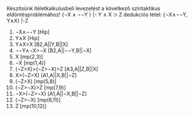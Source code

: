 Készítsünk ítéletkalkulusbeli levezetést a következő szintaktikus eldöntésproblémához!
{¬X ∧ ¬¬Y } |- Y ∧ X ⊃ Z
dedukciós tétel:
{¬X∧¬¬Y, Y∧X} |-Z

1. ¬X∧¬¬Y [Hip]
1. Y∧X [Hip]
1. Y∧X>X [B2,A||Y,B||X]
1. ¬¬Y∧¬X>¬X [B2,A||¬¬Y,B||¬X]
1. X [mp(2,3)]
1. ¬X [mp(1,4)]
1. (¬Z>X)>(¬Z>¬X)>Z [A3,A||Z,B||X]
1. X>(¬Z>X) [A1,A||X,B||¬Z]
1. (¬Z>X) [mp(5,8)]
1. (¬Z>¬X)>Z [mp(7,9)]
1. ¬X>(¬Z>¬X) [A1,A||¬X,B||¬Z]
1. (¬Z>¬X) [mp(6,11)]
1. Z [mp(10,12)]
